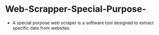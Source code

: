 # Web-Scrapper-Special-Purpose-
-  A special purpose web scraper is a software tool designed to extract specific data from websites.
